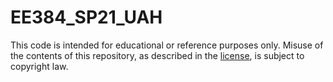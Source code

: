# EE384_SP21_UAH
This code is intended for educational or reference purposes only. Misuse of the contents of this repository, as described in the [license](LICENSE), is subject to copyright law.
